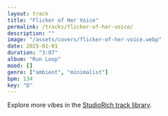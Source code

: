 ```yaml
---
layout: track
title: "Flicker of Her Voice"
permalink: /tracks/flicker-of-her-voice/
description: ""
image: "/assets/covers/flicker-of-her-voice.webp"
date: 2025-01-01
duration: "3:07"
album: "Run Loop"
mood: []
genre: ["ambient", "minimalist"]
bpm: 134
key: "D"
---
```


Explore more vibes in the [StudioRich track library](/tracks/).
